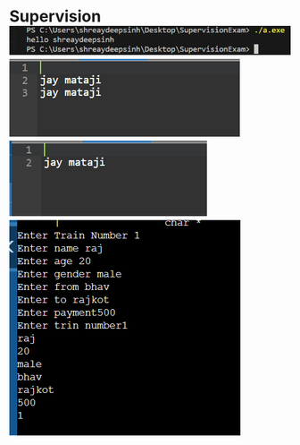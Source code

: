 # Supervision![alt text](<Screenshot 2024-02-02 104848.png>) ![alt text](<Screenshot 2024-02-02 110805.png>) ![alt text](<Screenshot 2024-02-02 111103.png>) ![alt text](<Screenshot 2024-02-02 120751.png>)